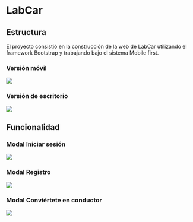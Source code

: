 # LabCar

## Estructura

El proyecto consistió en la construcción de la web de LabCar utilizando el framework Bootstrap y trabajando bajo el sistema Mobile first.

### Versión móvil

![](https://fotos.subefotos.com/ebb7d45ad0404b61997be05142c3acfeo.png)

### Versión de escritorio

![](https://fotos.subefotos.com/a6fa6b194851c0563d2844d2e6614750o.png)

## Funcionalidad

### Modal Iniciar sesión

![](https://fotos.subefotos.com/6bc143ec60110f9a027f1c0d6bb455d6o.png)

### Modal Registro

![](https://fotos.subefotos.com/f5d232e95f74f6c2dcbbb77b7cd3d895o.png)

### Modal Conviértete en conductor

![](https://fotos.subefotos.com/8a769addd7b9f2c6f391a796e86eb662o.png)